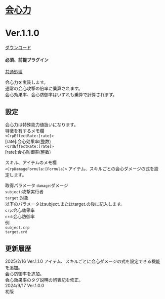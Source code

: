 # [会心力](https://raw.githubusercontent.com/nuun888/MZ/master/NUUN_CriticalPower.js)
# Ver.1.1.0
[ダウンロード](https://raw.githubusercontent.com/nuun888/MZ/master/NUUN_CriticalPower.js)
#### 必須、前提プラグイン
[共通処理](https://github.com/nuun888/MZ/blob/master/README/Base.md)  

会心力を実装します。  
通常の会心攻撃の倍率に乗算されます。  
会心効果率、会心防御率はいずれも乗算で計算されます。  

## 設定
会心力は特殊能力値扱いになります。  
特徴を有するメモ欄  
`<CrpEffectRate:[rate]>`   
[rate]:会心効果率(整数)  
`<CrdEffectRate:[rate]>`   
[rate]:会心防御率(整数)  

スキル、アイテムのメモ欄  
`<CrpDamageFormula:[Formula]>` アイテム、スキルごとの会心ダメージの式を設定します。

取得パラメータ
`damage`:ダメージ  
`subject`:攻撃実行者  
`target`:対象  
以下のパラメータはsubject.またはtarget.の後に記入します。  
`crp`:会心効果率  
`crd`:会心防御率  
例  
`subject.crp`  
`target.crd`  

## 更新履歴  
2025/2/16 Ver.1.1.0
アイテム、スキルごとに会心ダメージの式を設定できる機能を追加。  
会心防御率を追加。  
会心効果率のタグ説明の誤表記を修正。  
2024/9/17 Ver.1.0.0   
初版  
